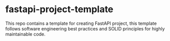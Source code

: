 # fastapi-project-template
This repo contains a template for creating FastAPI project, this template follows software engineering best practices and SOLID principles for highly maintainable code.
